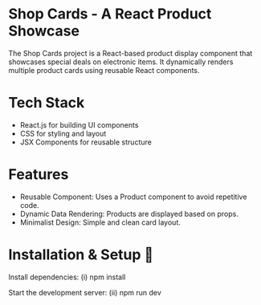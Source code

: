 # Shop Cards - A React Product Showcase
The Shop Cards project is a React-based product display component that showcases special deals on electronic items. It dynamically renders multiple product cards using reusable React components.

# Tech Stack
- React.js for building UI components
- CSS for styling and layout
- JSX Components for reusable structure

# Features
- Reusable Component: Uses a Product component to avoid repetitive code.
- Dynamic Data Rendering: Products are displayed based on props.
- Minimalist Design: Simple and clean card layout.


# Installation & Setup 🚀
Install dependencies:
(i) npm install

Start the development server:
(ii) npm run dev



 
